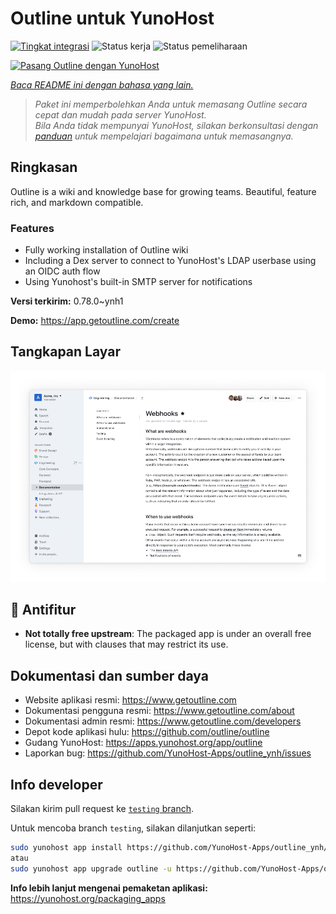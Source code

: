 <!--
N.B.: README ini dibuat secara otomatis oleh <https://github.com/YunoHost/apps/tree/master/tools/readme_generator>
Ini TIDAK boleh diedit dengan tangan.
-->

# Outline untuk YunoHost

[![Tingkat integrasi](https://dash.yunohost.org/integration/outline.svg)](https://ci-apps.yunohost.org/ci/apps/outline/) ![Status kerja](https://ci-apps.yunohost.org/ci/badges/outline.status.svg) ![Status pemeliharaan](https://ci-apps.yunohost.org/ci/badges/outline.maintain.svg)

[![Pasang Outline dengan YunoHost](https://install-app.yunohost.org/install-with-yunohost.svg)](https://install-app.yunohost.org/?app=outline)

*[Baca README ini dengan bahasa yang lain.](./ALL_README.md)*

> *Paket ini memperbolehkan Anda untuk memasang Outline secara cepat dan mudah pada server YunoHost.*  
> *Bila Anda tidak mempunyai YunoHost, silakan berkonsultasi dengan [panduan](https://yunohost.org/install) untuk mempelajari bagaimana untuk memasangnya.*

## Ringkasan

Outline is a wiki and knowledge base for growing teams. Beautiful, feature rich, and markdown compatible.

### Features

- Fully working installation of Outline wiki
- Including a Dex server to connect to YunoHost's LDAP userbase using an OIDC auth flow
- Using Yunohost's built-in SMTP server for notifications


**Versi terkirim:** 0.78.0~ynh1

**Demo:** <https://app.getoutline.com/create>

## Tangkapan Layar

![Tangkapan Layar pada Outline](./doc/screenshots/screenshot.png)

## :red_circle: Antifitur

- **Not totally free upstream**: The packaged app is under an overall free license, but with clauses that may restrict its use.

## Dokumentasi dan sumber daya

- Website aplikasi resmi: <https://www.getoutline.com>
- Dokumentasi pengguna resmi: <https://www.getoutline.com/about>
- Dokumentasi admin resmi: <https://www.getoutline.com/developers>
- Depot kode aplikasi hulu: <https://github.com/outline/outline>
- Gudang YunoHost: <https://apps.yunohost.org/app/outline>
- Laporkan bug: <https://github.com/YunoHost-Apps/outline_ynh/issues>

## Info developer

Silakan kirim pull request ke [`testing` branch](https://github.com/YunoHost-Apps/outline_ynh/tree/testing).

Untuk mencoba branch `testing`, silakan dilanjutkan seperti:

```bash
sudo yunohost app install https://github.com/YunoHost-Apps/outline_ynh/tree/testing --debug
atau
sudo yunohost app upgrade outline -u https://github.com/YunoHost-Apps/outline_ynh/tree/testing --debug
```

**Info lebih lanjut mengenai pemaketan aplikasi:** <https://yunohost.org/packaging_apps>

